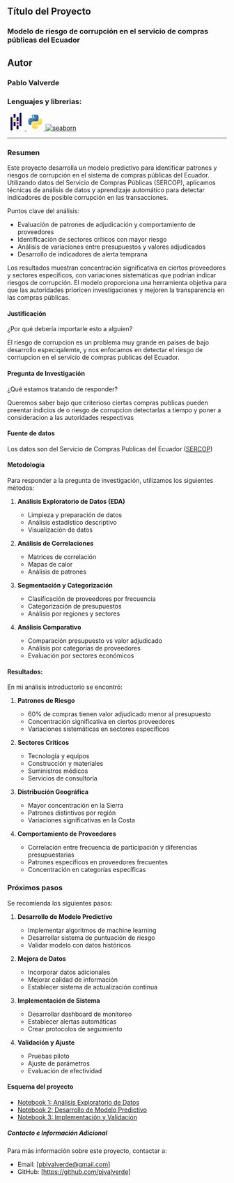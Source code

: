 ## Título del Proyecto
### Modelo de riesgo de corrupción en el servicio de compras públicas del Ecuador

## **Autor**
### Pablo Valverde



<h3 align="left">Lenguajes y librerias:</h3>
<p align="left"> <a href="https://pandas.pydata.org/" target="_blank" rel="noreferrer"> <img src="https://raw.githubusercontent.com/devicons/devicon/2ae2a900d2f041da66e950e4d48052658d850630/icons/pandas/pandas-original.svg" alt="pandas" width="40" height="40"/> </a> <a href="https://www.python.org" target="_blank" rel="noreferrer"> <img src="https://raw.githubusercontent.com/devicons/devicon/master/icons/python/python-original.svg" alt="python" width="40" height="40"/> </a> <a href="https://seaborn.pydata.org/" target="_blank" rel="noreferrer"> <img src="https://seaborn.pydata.org/_images/logo-mark-lightbg.svg" alt="seaborn" width="40" height="40"/> </a> </p>

---
### Resumen 
Este proyecto desarrolla un modelo predictivo para identificar patrones y riesgos de corrupción en el sistema de compras públicas del Ecuador. Utilizando datos del Servicio de Compras Públicas (SERCOP), aplicamos técnicas de análisis de datos y aprendizaje automático para detectar indicadores de posible corrupción en las transacciones.

Puntos clave del análisis:

- Evaluación de patrones de adjudicación y comportamiento de proveedores
- Identificación de sectores críticos con mayor riesgo
- Análisis de variaciones entre presupuestos y valores adjudicados
- Desarrollo de indicadores de alerta temprana

Los resultados muestran concentración significativa en ciertos proveedores y sectores específicos, con variaciones sistemáticas que podrían indicar riesgos de corrupción. El modelo proporciona una herramienta objetiva para que las autoridades prioricen investigaciones y mejoren la transparencia en las compras públicas.


#### Justificación
¿Por qué debería importarle esto a alguien?

El riesgo de corrupcion es un problema muy grande en paises de bajo desarrollo especiqalemte, y nos enfocamos en detectar el riesgo de corriupcion en el servicio de compras publicas del Ecuador.

#### Pregunta de Investigación
¿Qué estamos tratando de responder?

Queremos saber bajo que criterioso ciertas compras publicas pueden preentar indicios de o riesgo de corrupcion  detectarlas a tiempo y poner a consideracion a las autoridades respectivas

#### Fuente de datos
Los datos son del Servicio de Compras Publicas del Ecuador ([SERCOP](https://portal.compraspublicas.gob.ec/sercop/))

#### Metodologia
Para responder a la pregunta de investigación, utilizamos los siguientes métodos:

1. **Análisis Exploratorio de Datos (EDA)**
   - Limpieza y preparación de datos
   - Análisis estadístico descriptivo
   - Visualización de datos

2. **Análisis de Correlaciones**
   - Matrices de correlación
   - Mapas de calor
   - Análisis de patrones

3. **Segmentación y Categorización**
   - Clasificación de proveedores por frecuencia
   - Categorización de presupuestos
   - Análisis por regiones y sectores

4. **Análisis Comparativo**
   - Comparación presupuesto vs valor adjudicado
   - Análisis por categorías de proveedores
   - Evaluación por sectores económicos

#### Resultados:
En mi análisis introductorio se encontró:

1. **Patrones de Riesgo**
   - 60% de compras tienen valor adjudicado menor al presupuesto
   - Concentración significativa en ciertos proveedores
   - Variaciones sistemáticas en sectores específicos

2. **Sectores Críticos**
   - Tecnología y equipos
   - Construcción y materiales
   - Suministros médicos
   - Servicios de consultoría

3. **Distribución Geográfica**
   - Mayor concentración en la Sierra
   - Patrones distintivos por región
   - Variaciones significativas en la Costa

4. **Comportamiento de Proveedores**
   - Correlación entre frecuencia de participación y diferencias presupuestarias
   - Patrones específicos en proveedores frecuentes
   - Concentración en categorías específicas

### Próximos pasos
Se recomienda los siguientes pasos:

1. **Desarrollo de Modelo Predictivo**
   - Implementar algoritmos de machine learning
   - Desarrollar sistema de puntuación de riesgo
   - Validar modelo con datos históricos

2. **Mejora de Datos**
   - Incorporar datos adicionales
   - Mejorar calidad de información
   - Establecer sistema de actualización continua

3. **Implementación de Sistema**
   - Desarrollar dashboard de monitoreo
   - Establecer alertas automáticas
   - Crear protocolos de seguimiento

4. **Validación y Ajuste**
   - Pruebas piloto
   - Ajuste de parámetros
   - Evaluación de efectividad

#### Esquema del proyecto
- [Notebook 1: Análisis Exploratorio de Datos](Risk_Corruption_P1_EDA.ipynb)
- [Notebook 2: Desarrollo de Modelo Predictivo](Risk_Corruption_P2_Model.ipynb)
- [Notebook 3: Implementación y Validación](Risk_Corruption_P3_Implementation.ipynb)

##### Contacto e Información Adicional
Para más información sobre este proyecto, contactar a:
- Email: [pblvalverde@gmail.com]
- GitHub: [https://github.com/pjvalverde]

